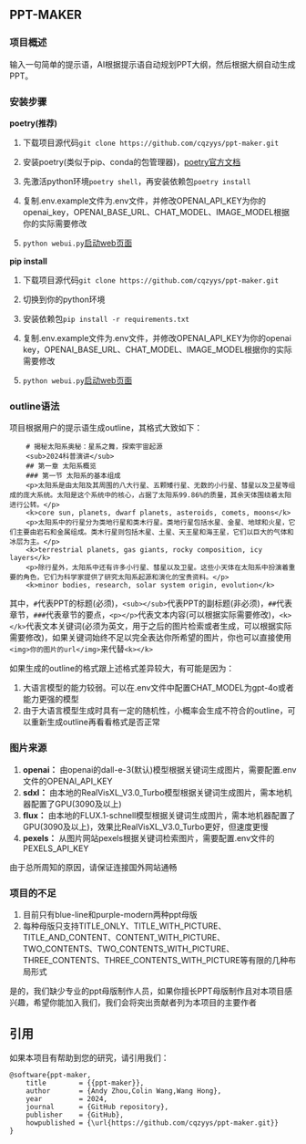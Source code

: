 ## PPT-MAKER
### 项目概述
输入一句简单的提示语，AI根据提示语自动规划PPT大纲，然后根据大纲自动生成PPT。
### 安装步骤
**poetry(推荐)**

1. 下载项目源代码```git clone https://github.com/cqzyys/ppt-maker.git```

2. 安装poetry(类似于pip、conda的包管理器)，[poetry官方文档](https://python-poetry.org/docs/)

3. 先激活python环境```poetry shell```，再安装依赖包```poetry install```

4. 复制.env.example文件为.env文件，并修改OPENAI_API_KEY为你的openai_key，OPENAI_BASE_URL、CHAT_MODEL、IMAGE_MODEL根据你的实际需要修改

5. ```python webui.py```[启动web页面](http://127.0.0.1:7860)

**pip install**

1. 下载项目源代码```git clone https://github.com/cqzyys/ppt-maker.git```

2. 切换到你的python环境

3. 安装依赖包```pip install -r requirements.txt```

4. 复制.env.example文件为.env文件，并修改OPENAI_API_KEY为你的openai key，OPENAI_BASE_URL、CHAT_MODEL、IMAGE_MODEL根据你的实际需要修改

5. ```python webui.py```[启动web页面](http://127.0.0.1:7860)

### outline语法
项目根据用户的提示语生成outline，其格式大致如下：
```
    # 揭秘太阳系奥秘：星系之舞，探索宇宙起源
    <sub>2024科普演讲</sub>
    ## 第一章 太阳系概览
    ### 第一节 太阳系的基本组成
    <p>太阳系是由太阳及其周围的八大行星、五颗矮行星、无数的小行星、彗星以及卫星等组成的庞大系统。太阳是这个系统中的核心，占据了太阳系99.86%的质量，其余天体围绕着太阳进行公转。</p>
    <k>core sun, planets, dwarf planets, asteroids, comets, moons</k>
    <p>太阳系中的行星分为类地行星和类木行星。类地行星包括水星、金星、地球和火星，它们主要由岩石和金属组成。类木行星则包括木星、土星、天王星和海王星，它们以巨大的气体和冰层为主。</p>
    <k>terrestrial planets, gas giants, rocky composition, icy layers</k>
    <p>除行星外，太阳系中还有许多小行星、彗星以及卫星。这些小天体在太阳系中扮演着重要的角色，它们为科学家提供了研究太阳系起源和演化的宝贵资料。</p>
    <k>minor bodies, research, solar system origin, evolution</k>
```
其中，```#```代表PPT的标题(必须)，```<sub></sub>```代表PPT的副标题(非必须)，```##```代表章节，```###```代表章节的要点，```<p></p>```代表文本内容(可以根据实际需要修改)，```<k></k>```代表文本关键词(必须为英文，用于之后的图片检索或者生成，可以根据实际需要修改)，如果关键词始终不足以完全表达你所希望的图片，你也可以直接使用```<img>你的图片的url</img>```来代替```<k></k>```

如果生成的outline的格式跟上述格式差异较大，有可能是因为：
1. 大语言模型的能力较弱。可以在.env文件中配置CHAT_MODEL为gpt-4o或者能力更强的模型
2. 由于大语言模型生成时具有一定的随机性，小概率会生成不符合的outline，可以重新生成outline再看看格式是否正常

### 图片来源
1. **openai：** 由openai的dall-e-3(默认)模型根据关键词生成图片，需要配置.env文件的OPENAI_API_KEY
2. **sdxl：** 由本地的RealVisXL_V3.0_Turbo模型根据关键词生成图片，需本地机器配置了GPU(3090及以上)
3. **flux：** 由本地的FLUX.1-schnell模型根据关键词生成图片，需本地机器配置了GPU(3090及以上)，效果比RealVisXL_V3.0_Turbo更好，但速度更慢
4. **pexels：** 从图片网站pexels根据关键词检索图片，需要配置.env文件的PEXELS_API_KEY

由于总所周知的原因，请保证连接国外网站通畅

### 项目的不足

1. 目前只有blue-line和purple-modern两种ppt母版
2. 每种母版只支持TITLE_ONLY、TITLE_WITH_PICTURE、TITLE_AND_CONTENT、CONTENT_WITH_PICTURE、TWO_CONTENTS、TWO_CONTENTS_WITH_PICTURE、THREE_CONTENTS、THREE_CONTENTS_WITH_PICTURE等有限的几种布局形式

是的，我们缺少专业的ppt母版制作人员，如果你擅长PPT母版制作且对本项目感兴趣，希望你能加入我们，我们会将突出贡献者列为本项目的主要作者

## 引用

如果本项目有帮助到您的研究，请引用我们：

```
@software{ppt-maker,
    title        = {{ppt-maker}},
    author       = {Andy Zhou,Colin Wang,Wang Hong},
    year         = 2024,
    journal      = {GitHub repository},
    publisher    = {GitHub},
    howpublished = {\url{https://github.com/cqzyys/ppt-maker.git}}
}
```
